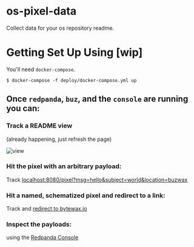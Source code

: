 # os-pixel-data
Collect data for your os repository readme.


# Getting Set Up Using [wip]

You'll need `docker-compose`.


    $ docker-compose -f deploy/docker-compose.yml up

## Once `redpanda`, `buz`, and the `console` are running you can:

### Track a README view

(already happening, just refresh the page)

![view](http://localhost:8080/pixel/io.silverton/buz/pixel/pageView/v1.0?msg=hello&subject=world&location=buzwax&page=os-pixel-data)

### Hit the pixel with an arbitrary payload:

Track [localhost:8080/pixel?msg=hello&subject=world&location=buzwax](http://localhost:8080/pixel?msg=hello&subject=world&location=buzwax)

### Hit a named, schematized pixel and redirect to a link:

Track and [redirect to bytewax.io](http://localhost:8080/pixel/io.silverton/buz/pixel/linkClick/v1.0?msg=hello&subject=world&link=thisone&location=buzwax&rto=https://bytewax.io/)


### Inspect the payloads:

using the [Redpanda Console](http://localhost:8082/topics)